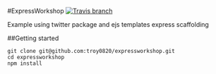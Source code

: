 #ExpressWorkshop
[![Travis branch](https://img.shields.io/travis/troy0820/expressworkshop.svg)](https://github.com/troy0820/expressworkshop)

Example using twitter package and ejs templates express scaffolding

##Getting started 

```
git clone git@github.com:troy0820/expressworkshop.git
cd expressworkshop
npm install 
```
